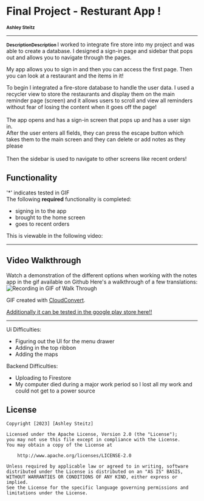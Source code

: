# Final Project - Resturant App !
<span style="font-size: smaller;"><strong>Ashley Steitz</strong></span>

---
<span style="font-size: smaller;"><strong> DescriptionDescription </strong> </span>
I worked to integrate fire store into my project and was able to create a database. I designed a sign-in page and 
sidebar that pops out and allows you to navigate through the pages.

My app allows you to sign in and then you can access the first page. Then you can look at a restaurant and the items in it!



 
To begin I integrated a fire-store database to handle the user data. I used a recycler view to store the restaurants and display them on the main reminder page (screen)
and it allows users to scroll and view all reminders without fear of losing the content when it goes off the page!
<br>
<br>
The app opens and has a sign-in screen that pops up and has a user sign in. 
<br>
After the user enters all fields, they can press the escape button which takes them to the main screen and they can delete or add notes as they please
<br>
<br>
Then the sidebar is used to navigate to other screens like recent orders! 


## Functionality
'*' indicates tested in GIF  
The following **required** functionality is completed:
<br>
* signing in to the app
* brought to the home screen
* goes to recent orders

This is viewable in the following video:

---
## Video Walkthrough
Watch a demonstration of the different options when working with the notes app in the gif available on Github
Here's a walkthrough of a few translations:
<br>
![Recording in GIF of Walk Through](https://github.com/asteitz/FinalProjectIThink/blob/master/FinalProjectRecording.gif)

GIF created with [CloudConvert](https://cloudconvert.com/).

[Additionally it can be tested in the google play store here!!](https://play.google.com/apps/internaltest/4701436042033177496)

---

Ui Difficulties:
- Figuring out the UI for the menu drawer
- Adding in the top ribbon
- Adding the maps

Backend Difficulties:
- Uploading to Firestore
- My computer died during a major work period so I lost all my work and could not get to a power source


## License

    Copyright [2023] [Ashley Steitz]

    Licensed under the Apache License, Version 2.0 (the "License");
    you may not use this file except in compliance with the License.
    You may obtain a copy of the License at

        http://www.apache.org/licenses/LICENSE-2.0

    Unless required by applicable law or agreed to in writing, software
    distributed under the License is distributed on an "AS IS" BASIS,
    WITHOUT WARRANTIES OR CONDITIONS OF ANY KIND, either express or implied.
    See the License for the specific language governing permissions and
    limitations under the License.
